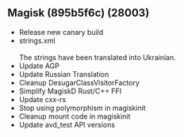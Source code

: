 ## Magisk (895b5f6c) (28003)
- Release new canary build
- strings.xml<br><br>The strings have been translated into Ukrainian.
- Update AGP
- Update Russian Translation
- Cleanup DesugarClassVisitorFactory
- Simplify MagiskD Rust/C++ FFI
- Update cxx-rs
- Stop using polymorphism in magiskinit
- Cleanup mount code in magiskinit
- Update avd_test API versions
